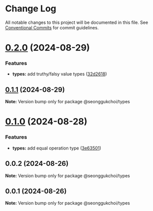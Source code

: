 # Change Log

All notable changes to this project will be documented in this file.
See [Conventional Commits](https://conventionalcommits.org) for commit guidelines.

# [0.2.0](https://github.com/seonggukchoi/packages.js/compare/@seonggukchoi/types@0.1.1...@seonggukchoi/types@0.2.0) (2024-08-29)

### Features

- **types:** add truthy/falsy value types ([32d2618](https://github.com/seonggukchoi/packages.js/commit/32d2618c9ca3666ba123101689189a1fbed876f3))

## [0.1.1](https://github.com/seonggukchoi/packages.js/compare/@seonggukchoi/types@0.1.0...@seonggukchoi/types@0.1.1) (2024-08-29)

**Note:** Version bump only for package @seonggukchoi/types

# [0.1.0](https://github.com/seonggukchoi/packages.js/compare/@seonggukchoi/types@0.0.2...@seonggukchoi/types@0.1.0) (2024-08-28)

### Features

- **types:** add equal operation type ([3e63501](https://github.com/seonggukchoi/packages.js/commit/3e6350176e96a7951b02f810c1617741e6415255))

## 0.0.2 (2024-08-26)

**Note:** Version bump only for package @seonggukchoi/types

## 0.0.1 (2024-08-26)

**Note:** Version bump only for package @seonggukchoi/types
